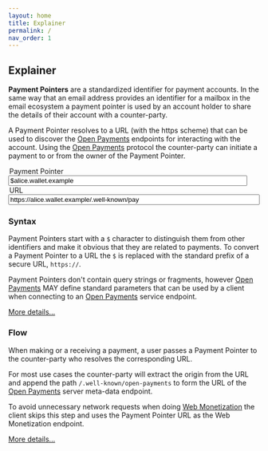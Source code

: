 ```yaml
---
layout: home
title: Explainer
permalink: /
nav_order: 1
---
```

## Explainer

**Payment Pointers** are a standardized identifier for payment accounts. In the same way that an email address provides an identifier for a mailbox in the email ecosystem a payment pointer is used by an account holder to share the details of their account with a counter-party.

A Payment Pointer resolves to a URL (with the https scheme) that can be used to discover the [Open Payments](https://openpayments.dev) endpoints for interacting with the account. Using the [Open Payments](https://openpayments.dev) protocol the counter-party can initiate a payment to or from the owner of the Payment Pointer.

<div class="mx-auto d-flex" style="flex: 1 100%; flex-wrap: wrap">
  <div class="d-flex" style="flex: 1 auto;">
    <div class="mx-auto" style="flex: 1 100%; flex-wrap: wrap">
      <legend for="pp-input" class="fs-1">Payment Pointer</legend>
      <input class="p-2 fs-4 bg-green-100 text-grey-lt-000" style="width: 95%" type="text" id="pp-input" value="$alice.wallet.example" />
    </div>
    <div class="mx-auto" style="flex: 1 100%; flex-wrap: wrap">
      <legend for="url-input" class="fs-1">URL</legend>
      <input class="p-2 fs-4 bg-green-100 text-grey-lt-000" style="width: 100%" type="text" id="url-input" value="https://alice.wallet.example/.well-known/pay" />
    </div>
  </div>
  <label id="error" class="label label-red mt-2 d-none mx-auto"></label>
</div>

### Syntax

Payment Pointers start with a `$` character to distinguish them from other identifiers and make it obvious that they are related to payments. To convert a Payment Pointer to a URL the `$` is replaced with the standard prefix of a secure URL, `https://`.

Payment Pointers don't contain query strings or fragments, however [Open Payments](https://openpayments.dev) MAY define standard parameters that can be used by a client when connecting to an [Open Payments](https://openpayments.dev) service endpoint.

[More details...](/syntax-resolution)

### Flow

When making or a receiving a payment, a user passes a Payment Pointer to the counter-party who resolves the corresponding URL.

For most use cases the counter-party will extract the origin from the URL and append the path `/.well-known/open-payments` to form the URL of the [Open Payments](https://openpayments.dev) server meta-data endpoint.

To avoid unnecessary network requests when doing [Web Monetization](https://webmonetization.org) the client skips this step and uses the Payment Pointer URL as the Web Monetization endpoint. 

[More details...](/flow)

<script src="/assets/js/paymentpointer.js"></script>
<script>
  function toggleError(msg) {
      const error = document.getElementById('error');
    if(msg) {
      error.innerHTML = msg;
      error.classList.add('d-block');
      error.classList.remove('d-none');
    } else {
      error.innerHTML = '';
      error.classList.add('d-none');
      error.classList.remove('d-block');
    }
  }
  document.getElementById('url-input').addEventListener('keyup', (event) => {
    const url = event.srcElement.value;
    try {
      if(url.length > 8) {
        const pp = createPaymentPointer(url);
        document.getElementById('pp-input').value = pp;
      }
      toggleError();
    } catch (e) {
      toggleError(e.message);
    }
  });  
  document.getElementById('pp-input').addEventListener('keyup', (event) => {
    const pp = event.srcElement.value;
    try {
      if(pp.length > 3) {
        const url = resolveUrl(pp);
        document.getElementById('url-input').value = url;
      }
      toggleError();
    } catch (e) {
      toggleError(e.message);
    }
  });
</script>
